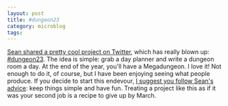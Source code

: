 ```yaml
---
layout: post
title: #dungeon23
category: microblog
tags:
---
```


[Sean shared a pretty cool project on Twitter][3], which has really blown up: [#dungeon23][1]. The idea is simple: grab a day planner and write a dungeon room a day. At the end of the year, you'll have a Megadungeon. I love it! Not enough to do it, of course, but I have been enjoying seeing what people produce. If you decide to start this endevour, [I suggest you follow Sean's advice][2]: keep things simple and have fun. Treating a project like this as if it was your second job is a recipe to give up by March.


[1]: https://seanmccoy.substack.com/p/dungeon23
[2]: https://seanmccoy.substack.com/p/slow-down-youre-doing-fine 
[3]: https://twitter.com/seanmccoy/status/1599809865836363782
